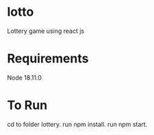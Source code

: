 # lotto
Lottery game using react js

# Requirements
Node 18.11.0

# To Run
cd to folder lottery.
run npm install.
run npm start.
